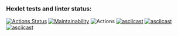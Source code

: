 ### Hexlet tests and linter status:
[![Actions Status](https://github.com/mardarovsky-d/php-project-lvl1/workflows/hexlet-check/badge.svg)](https://github.com/mardarovsky-d/php-project-lvl1/actions)
[![Maintainability](https://api.codeclimate.com/v1/badges/a99a88d28ad37a79dbf6/maintainability)](https://codeclimate.com/github/codeclimate/codeclimate/maintainability)
![Actions](https://github.com/mardarovsky-d/php-project-lvl1/actions/workflows/actions.yml/badge.svg)
[![asciicast](https://asciinema.org/a/SJUzlsgPcDzULuL9vbMGvfj8P.png)](https://asciinema.org/a/SJUzlsgPcDzULuL9vbMGvfj8P)
[![asciicast](https://asciinema.org/a/Xb1JOMUYG3DJbRr4fNAJWoKPb.png)](https://asciinema.org/a/Xb1JOMUYG3DJbRr4fNAJWoKPb)
[![asciicast](https://asciinema.org/a/dldp1oDQVhKWDB4WGHTy07ZnC.png)](https://asciinema.org/a/dldp1oDQVhKWDB4WGHTy07ZnC)